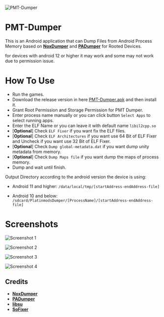 <p align="left"> <img src="https://komarev.com/ghpvc/?username=PMT-Dumper&label=Total%20views&color=0e75b6&style=flat" alt="PMT-Dumper" /> </p>

# PMT-Dumper
This is an Android application that can Dump Files from Android Process Memory based on [**NoxDumper**](https://github.com/zeroKilo/NoxDumper) and [**PADumper**](https://github.com/BryanGIG/PADumper) for Rooted Devices.

for devices with android 12 or higher it may work and some may not work due to permission issue.

# How To Use
- Run the games.
- Download the release version in here [PMT-Dumper.apk](https://github.com/MikaCybertron/PMT-Dumper/releases) and then install it.
- Grant Root Permission and Storage Permission for PMT Dumper.
- Enter process name manually or you can click button `Select Apps` to select running apps.
- Enter the ELF Name or you can leave it with default name `libil2cpp.so`
- [**Optional**] Check `ELF Fixer` if you want fix the ELF files.
- [**Optional**] Check `ELF Architectures` if you want use 64 Bit of ELF Fixer and Uncheck if you want use 32 Bit of ELF Fixer.
- [**Optional**] Check `Dump global-metadata.dat` if you want dump unity metadata from memory.
- [**Optional**] Check `Dump Maps file` if you want dump the maps of process memory.
- Dump and wait until finish.

Output Directory according to the android version the device is using:
- Android 11 and higher: `/data/local/tmp/[startAddress-endAddress-file]`

- Android 10 and below: `/sdcard/PlatinmodsDumper/[ProcessName]/[startAddress-endAddress-file]`

# Screenshots
![Screenshot 1](https://i.imgur.com/pqiOue2.png)

![Screenshot 2](https://i.imgur.com/gsz2CiW.png)

![Screenshot 3](https://i.imgur.com/DQOmlS3.png)

![Screenshot 4](https://i.imgur.com/BLYDI6j.png)


## Credits
- [**NoxDumper**](https://github.com/zeroKilo/NoxDumper)
- [**PADumper**](https://github.com/BryanGIG/PADumper)
- [**libsu**](https://github.com/topjohnwu/libsu)
- [**SoFixer**](https://github.com/F8LEFT/SoFixer)
